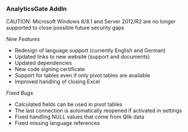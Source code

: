 ### AnalyticsGate AddIn
CAUTION: Microsoft Windows 8/8.1 and Server 2012/R2 are no longer supported to close possible future security gaps

*New Features*
- Redesign of language support (currently English and German)
- Updated links to new website (support and documents)
- Updated dependencies
- New code signing certificate
- Support for tables even if only pivot tables are available
- Improved handling of closing Excel


*Fixed Bugs*
- Calculated fields can be used in pivot tables
- The last connection is automatically reopened if activated in settings
- Fixed handling NULL values that come from Qlik data
- Fixed missing language references

